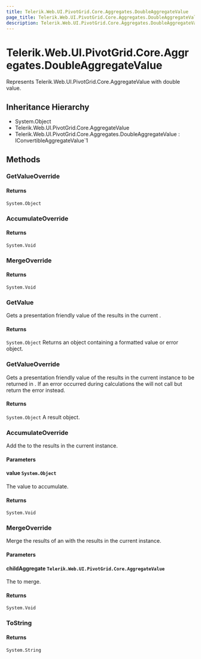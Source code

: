 ```yaml
---
title: Telerik.Web.UI.PivotGrid.Core.Aggregates.DoubleAggregateValue
page_title: Telerik.Web.UI.PivotGrid.Core.Aggregates.DoubleAggregateValue
description: Telerik.Web.UI.PivotGrid.Core.Aggregates.DoubleAggregateValue
---
```


# Telerik.Web.UI.PivotGrid.Core.Aggregates.DoubleAggregateValue

Represents Telerik.Web.UI.PivotGrid.Core.AggregateValue with double value.

## Inheritance Hierarchy

* System.Object
* Telerik.Web.UI.PivotGrid.Core.AggregateValue
* Telerik.Web.UI.PivotGrid.Core.Aggregates.DoubleAggregateValue : IConvertibleAggregateValue`1

## Methods

###  GetValueOverride

#### Returns

`System.Object` 

###  AccumulateOverride

#### Returns

`System.Void` 

###  MergeOverride

#### Returns

`System.Void` 

###  GetValue

Gets a presentation friendly value of the results in the current .

#### Returns

`System.Object` Returns an object containing a formatted value or error object.

###  GetValueOverride

Gets a presentation friendly value of the results in the current  instance to be returned in .
            If an error occurred during calculations the  will not call  but return the error instead.

#### Returns

`System.Object` A result object.

###  AccumulateOverride

Add the  to the results in the current  instance.

#### Parameters

#### value `System.Object`

The value to accumulate.

#### Returns

`System.Void` 

###  MergeOverride

Merge the results of an  with the results in the current  instance.

#### Parameters

#### childAggregate `Telerik.Web.UI.PivotGrid.Core.AggregateValue`

The  to merge.

#### Returns

`System.Void` 

###  ToString

#### Returns

`System.String` 


